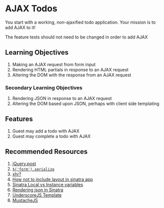 # AJAX Todos

You start with a working, non-ajaxified todo application. Your mission is to
add AJAX to it!

The feature tests should not need to be changed in order to add AJAX

## Learning Objectives

1. Making an AJAX request from form input
1. Rendering HTML partials in response to an AJAX request
1. Altering the DOM with the response from an AJAX request

### Secondary Learning Objectives
1. Rendering JSON in response to an AJAX request
1. Altering the DOM based upon JSON, perhaps with client side templating

## Features

1. Guest may add a todo with AJAX
1. Guest may complete a todo with AJAX

## Recommended Resources

1. [jQuery.post](http://api.jquery.com/jQuery.post/)
1. [`$('form').serialize`](http://api.jquery.com/serialize/)
1. [xhr?](http://apidock.com/rails/ActionDispatch/Request/xhr%3F)
1. [How not to include layout in sinatra app](http://stackoverflow.com/questions/17100942/how-to-not-include-layout-haml-in-sinatra-app)
1. [Sinatra Local vs Instance variables](http://stackoverflow.com/questions/17019027/sinatra-locals-vs-instance-variables)
1. [Rendering json in Sinatra](http://apidock.com/rails/ActionDispatch/Request/xhr%3F)
1. [UnderscoreJS Template](http://underscorejs.org/#template)
1. [MustacheJS](https://github.com/janl/mustache.js#mustachejs---logic-less-mustache-templates-with-javascript)
